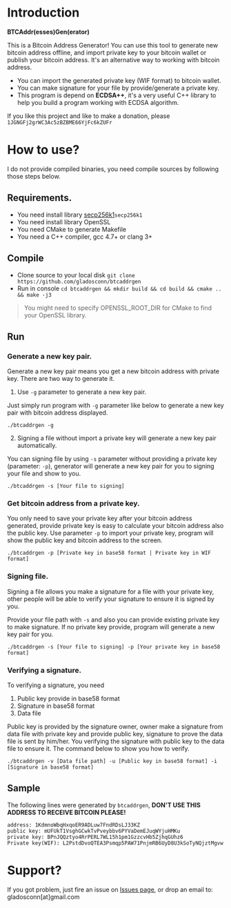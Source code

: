 # Introduction

**BTCAddr(esses)Gen(erator)**

This is a Bitcoin Address Generator! You can use this tool to generate new bitcoin address offline, and import private key to your bitcoin wallet or publish your bitcoin address. It's an alternative way to working with bitcoin address.

* You can import the generated private key (WIF format) to bitcoin wallet.
* You can make signature for your file by provide/generate a private key.
* This program is depend on **ECDSA++**, it's a very useful C++ library to help you build a program working with ECDSA algorithm.

If you like this project and like to make a donation, please `1JGNGFj2grWC3Ac5zBZBME66YjFc6kZUFr`

# How to use?

I do not provide compiled binaries, you need compile sources by following those steps below.

## Requirements.

* You need install library [secp256k1](https://github.com/bitcoin-core/secp256k1.git)`secp256k1`
* You need install library OpenSSL
* You need CMake to generate Makefile
* You need a C++ compiler, gcc 4.7+ or clang 3+

## Compile

* Clone source to your local disk `git clone https://github.com/gladosconn/btcaddrgen`
* Run in console `cd btcaddrgen && mkdir build && cd build && cmake .. && make -j3`

> You might need to specify OPENSSL_ROOT_DIR for CMake to find your OpenSSL library.

## Run

### Generate a new key pair.

Generate a new key pair means you get a new bitcoin address with private key. There are two way to generate it.

1. Use `-g` parameter to generate a new key pair.

Just simply run program with `-g` parameter like below to generate a new key pair with bitcoin address displayed.
```
./btcaddrgen -g
```

2. Signing a file without import a private key will generate a new key pair automatically.

You can signing file by using `-s` parameter without providing a private key (parameter: `-p`), generator will generate a new key pair for you to signing your file and show to you.

```
./btcaddrgen -s [Your file to signing]
```

### Get bitcoin address from a private key.

You only need to save your private key after your bitcoin address generated, provide private key is easy to calculate your bitcoin address also the public key. Use parameter `-p` to import your private key, program will show the public key and bitcoin address to the screen.

```
./btcaddrgen -p [Private key in base58 format | Private key in WIF format]
```

### Signing file.

Signing a file allows you make a signature for a file with your private key, other people will be able to verify your signature to ensure it is signed by you.

Provide your file path with `-s` and also you can provide existing private key to make signature. If no private key provide, program will generate a new key pair for you.

```
./btcaddrgen -s [Your file to signing] -p [Your private key in base58 format]
```

### Verifying a signature.

To verifying a signature, you need

1. Public key provide in base58 format
2. Signature in base58 format
3. Data file

Public key is provided by the signature owner, owner make a signature from data file with private key and provide public key, signature to prove the data file is sent by him/her. You verifying the signature with public key to the data file to ensure it. The command below to show you how to verify.

```
./btcaddrgen -v [Data file path] -u [Public key in base58 format] -i [Signature in base58 format]
```

## Sample

The following lines were generated by `btcaddrgen`, **DON'T USE THIS ADDRESS TO RECEIVE BITCOIN PLEASE!**

```
address: 1KdmnoWbqHxqoER9ADLuw7FndRDsLJ33KZ
public key: mUFUkT1VsghGCwkTvPveybbv6PYVaDemEJuqWYjuHMKu
private key: BPnJQQztyo4RrPERL7WL15h1pm1GzzcvHb5ZjhqGUhz6
Private key(WIF): L2PstdDvoQTEA3Psmqp5PAW71PnjmRB6UyD8U3kSoTyNQjztMgvw
```

# Support?

If you got problem, just fire an issue on [Issues page](https://github.com/gladosconn/btcaddrgen/issues), or drop an email to: gladosconn[at]gmail.com
